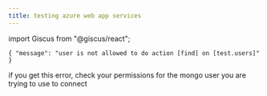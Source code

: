 ```yaml
---
title: testing azure web app services
---
```

import Giscus from "@giscus/react";


```
{ "message": "user is not allowed to do action [find] on [test.users]" }
```

if you get this error, check your permissions for the mongo user you are trying to use to connect

